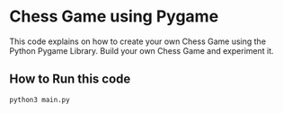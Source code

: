 # Chess Game using Pygame
This code explains on how to create your own Chess Game using the Python Pygame Library.
Build your own Chess Game and experiment it.

## How to Run this code
`` python3 main.py ``
